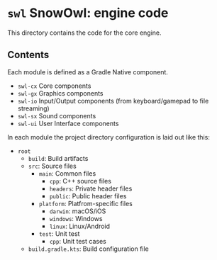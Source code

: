 # `swl` SnowOwl: engine code

This directory contains the code for the core engine.

## Contents

Each module is defined as a Gradle Native component.

- `swl-cx` Core components
- `swl-gx` Graphics components
- `swl-io` Input/Output components (from keyboard/gamepad to file streaming)
- `swl-sx` Sound components
- `swl-ui` User Interface components

In each module the project directory configuration is laid out like this:

- `root`
    - `build`: Build artifacts
    - `src`: Source files
        - `main`: Common files
            - `cpp`: C++ source files
            - `headers`: Private header files
            - `public`: Public header files
        - `platform`: Platfrom-specific files
            - `darwin`: macOS/iOS
            - `windows`: Windows
            - `linux`: Linux/Android
        - `test`: Unit test
            - `cpp`: Unit test cases
    - `build.gradle.kts`: Build configuration file